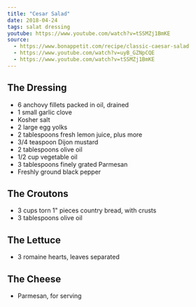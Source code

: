 ```yaml
---
title: "Cesar Salad"
date: 2018-04-24
tags: salat dressing
youtube: https://www.youtube.com/watch?v=tSSMZj1BmKE
source: 
  - https://www.bonappetit.com/recipe/classic-caesar-salad
  - https://www.youtube.com/watch?v=uyB_GZNpCQE
  - https://www.youtube.com/watch?v=tSSMZj1BmKE
---
```


## The Dressing
- 6 anchovy fillets packed in oil, drained
- 1 small garlic clove
- Kosher salt
- 2 large egg yolks
- 2 tablespoons fresh lemon juice, plus more
- 3/4 teaspoon Dijon mustard
- 2 tablespoons olive oil
- 1/2 cup vegetable oil
- 3 tablespoons finely grated Parmesan
- Freshly ground black pepper

## The Croutons

- 3 cups torn 1" pieces country bread, with crusts
- 3 tablespoons olive oil

## The Lettuce

- 3 romaine hearts, leaves separated

## The Cheese

- Parmesan, for serving

